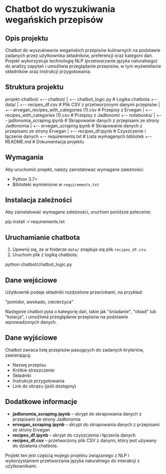 # Chatbot do wyszukiwania wegańskich przepisów

## Opis projektu

Chatbot do wyszukiwania wegańskich przepisów kulinarnych na podstawie zadanych przez użytkownika składników, preferencji oraz kategorii dań. Projekt wykorzystuje technologię NLP (przetwarzanie języka naturalnego) do analizy zapytań i umożliwia przeglądanie przepisów, w tym wyświetlanie składników oraz instrukcji przygotowania.

## Struktura projektu

projekt-chatbot/
+-- chatbot/
|   +-- chatbot_logic.py  # Logika chatbota
+-- data/
|   +-- recipes_df.csv  # Plik CSV z przetworzonymi danymi przepisów
|   +-- ervegan_recipes_with_categories (1).csv  # Przepisy z Ervegan
|   +-- recipes_with_categories (1).csv  # Przepisy z Jadłonomii
+-- notebooks/
|   +-- jadlonomia_scraping.ipynb  # Skrapowanie danych z przepisami ze strony Jadłonomia
|   +-- ervegan_scraping.ipynb  # Skrapowanie danych z przepisami ze strony Ervegan
|   +-- recipes_df.ipynb  # Czyszczenie i łączenie danych
+-- requirements.txt  # Lista wymaganych bibliotek
+-- README.md  # Dokumentacja projektu

## Wymagania

Aby uruchomić projekt, należy zainstalować wymagane zależności:

- Python 3.7+
- Biblioteki wymienione w `requirements.txt`

## Instalacja zależności

Aby zainstalować wymagane zależności, uruchom poniższe polecenie:

pip install -r requirements.txt


## Uruchamianie chatbota

1. Upewnij się, że w folderze `data/` znajduje się plik `recipes_df.csv`.
2. Uruchom plik z logiką chatbota:

python chatbot/chatbot_logic.py


## Dane wejściowe

Użytkownik podaje składniki rozdzielone przecinkami, na przykład:

"pomidor, awokado, ciecierzyca"


Następnie chatbot pyta o kategorię dań, takie jak "śniadanie", "obiad" lub "kolacja", i umożliwia przeglądanie przepisów na podstawie wprowadzonych danych.

## Dane wyjściowe

Chatbot zwraca listę przepisów pasujących do zadanych kryteriów, zawierającą:

- Nazwę przepisu
- Krótkie streszczenie
- Składniki
- Instrukcje przygotowania
- Link do obrazu (jeśli dostępny)

## Dodatkowe informacje

- **jadlonomia_scraping.ipynb** – skrypt do skrapowania danych z przepisami ze strony Jadłonomia
- **ervegan_scraping.ipynb** – skrypt do skrapowania danych z przepisami ze strony Ervegan
- **recipes_df.ipynb** – skrypt do czyszczenia i łączenia danych
- **recipes_df.csv** – przetworzony plik CSV z danymi, który jest używany do działania chatbota.

Projekt ten jest częścią mojego projektu związanego z NLP i wykorzystaniem przetwarzania języka naturalnego do interakcji z użytkownikami.


